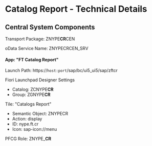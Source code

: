 # Catalog Report - Technical Details

## Central System Components

Transport Package: ZNYPE**CR**CEN

oData Service Name: ZNYPECRCEN_SRV

#### App: "FT Catalog Report"

Launch Path: https://`host:port`/sap/bc/ui5_ui5/sap/zftcr

Fiori Launchpad Designer Settings<br>
* Catalog: ZCNYPE**CR**
* Group: ZGNYPE**CR**

Tile: "Catalogs Report"<br>
* Semantic Object: ZNYPECR
* Action: display
* ID: nype.ft.cr
* Icon: sap-icon://menu

PFCG Role: ZNYPE_**CR**
